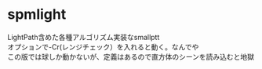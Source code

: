 # spmlight
LightPath含めた各種アルゴリズム実装なsmallptt<br>
オプションで-Cr(レンジチェック）を入れると動く。なんでや<br>
この版では球しか動かないが、定義はあるので直方体のシーンを読み込むと地獄<br>
